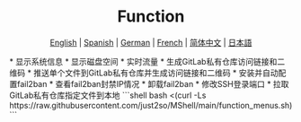 <h1 align="center">
  Function
</h1>

<p align="center">
 <a href="docs/README.en.md">English</a> | <a href="docs/README.es.md">Spanish</a> | <a href="docs/README.de.md">German</a> | 
<a href="docs/README.fr.md">French</a> | <a href="README.md">简体中文</a> |  <a href="docs/README.ja.md">日本語</a> 
</p>
* 显示系统信息
* 显示磁盘空间
* 实时流量
* 生成GitLab私有仓库访问链接和二维码
* 推送单个文件到GitLab私有仓库并生成访问链接和二维码
* 安装并自动配置fail2ban
* 查看fail2ban封禁IP情况
* 卸载fail2ban
* 修改SSH登录端口
* 拉取GitLab私有仓库指定文件到本地
```shell
bash <(curl -Ls https://raw.githubusercontent.com/just2so/MShell/main/function_menus.sh)
```






